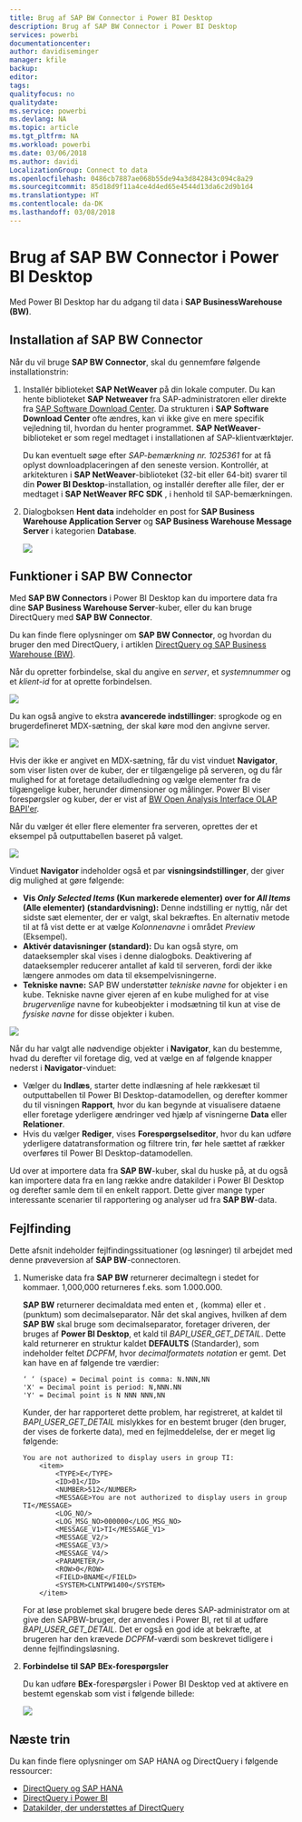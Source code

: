 ```yaml
---
title: Brug af SAP BW Connector i Power BI Desktop
description: Brug af SAP BW Connector i Power BI Desktop
services: powerbi
documentationcenter: 
author: davidiseminger
manager: kfile
backup: 
editor: 
tags: 
qualityfocus: no
qualitydate: 
ms.service: powerbi
ms.devlang: NA
ms.topic: article
ms.tgt_pltfrm: NA
ms.workload: powerbi
ms.date: 03/06/2018
ms.author: davidi
LocalizationGroup: Connect to data
ms.openlocfilehash: 0486cb7887ae068b55de94a3d842843c094c8a29
ms.sourcegitcommit: 85d18d9f11a4ce4d4ed65e4544d13da6c2d9b1d4
ms.translationtype: HT
ms.contentlocale: da-DK
ms.lasthandoff: 03/08/2018
---
```

# <a name="use-the-sap-bw-connector-in-power-bi-desktop"></a>Brug af SAP BW Connector i Power BI Desktop
Med Power BI Desktop har du adgang til data i **SAP BusinessWarehouse (BW)**.

## <a name="installation-of-sap-bw-connector"></a>Installation af SAP BW Connector
Når du vil bruge **SAP BW Connector**, skal du gennemføre følgende installationstrin:

1. Installér biblioteket **SAP NetWeaver** på din lokale computer. Du kan hente biblioteket **SAP Netweaver** fra SAP-administratoren eller direkte fra [SAP Software Download Center](https://support.sap.com/swdc). Da strukturen i **SAP Software Download Center** ofte ændres, kan vi ikke give en mere specifik vejledning til, hvordan du henter programmet. **SAP NetWeaver**-biblioteket er som regel medtaget i installationen af SAP-klientværktøjer.
   
   Du kan eventuelt søge efter *SAP-bemærkning nr. 1025361* for at få oplyst downloadplaceringen af den seneste version. Kontrollér, at arkitekturen i **SAP NetWeaver**-biblioteket (32-bit eller 64-bit) svarer til din **Power BI Desktop**-installation, og installér derefter alle filer, der er medtaget i **SAP NetWeaver RFC SDK** , i henhold til SAP-bemærkningen.
2. Dialogboksen **Hent data** indeholder en post for **SAP Business Warehouse Application Server** og **SAP Business Warehouse Message Server** i kategorien **Database**.
   
   ![](media/desktop-sap-bw-connector/sap_bw_2a.png)

## <a name="sap-bw-connector-features"></a>Funktioner i SAP BW Connector
Med **SAP BW Connectors** i Power BI Desktop kan du importere data fra dine **SAP Business Warehouse Server**-kuber, eller du kan bruge DirectQuery med **SAP BW Connector**. 

Du kan finde flere oplysninger om **SAP BW Connector**, og hvordan du bruger den med DirectQuery, i artiklen [DirectQuery og SAP Business Warehouse (BW)](desktop-directquery-sap-bw.md).

Når du opretter forbindelse, skal du angive en *server*, et *systemnummer* og et *klient-id* for at oprette forbindelsen.

![](media/desktop-sap-bw-connector/sap_bw_3a.png)

Du kan også angive to ekstra **avancerede indstillinger**: sprogkode og en brugerdefineret MDX-sætning, der skal køre mod den angivne server.

![](media/desktop-sap-bw-connector/sap_bw_4a.png)

Hvis der ikke er angivet en MDX-sætning, får du vist vinduet **Navigator**, som viser listen over de kuber, der er tilgængelige på serveren, og du får mulighed for at foretage detailudledning og vælge elementer fra de tilgængelige kuber, herunder dimensioner og målinger. Power BI viser forespørgsler og kuber, der er vist af [BW Open Analysis Interface OLAP BAPI'er](https://help.sap.com/saphelp_nw70/helpdata/en/d9/ed8c3c59021315e10000000a114084/content.htm).

Når du vælger ét eller flere elementer fra serveren, oprettes der et eksempel på outputtabellen baseret på valget.

![](media/desktop-sap-bw-connector/sap_bw_5.png)

Vinduet **Navigator** indeholder også et par **visningsindstillinger**, der giver dig mulighed at gøre følgende:

* **Vis *Only Selected Items* (Kun markerede elementer) over for *All Items* (Alle elementer) (standardvisning):** Denne indstilling er nyttig, når det sidste sæt elementer, der er valgt, skal bekræftes. En alternativ metode til at få vist dette er at vælge *Kolonnenavne* i området *Preview* (Eksempel).
* **Aktivér datavisninger (standard):** Du kan også styre, om dataeksempler skal vises i denne dialogboks. Deaktivering af dataeksempler reducerer antallet af kald til serveren, fordi der ikke længere anmodes om data til eksempelvisningerne.
* **Tekniske navne:** SAP BW understøtter *tekniske navne* for objekter i en kube. Tekniske navne giver ejeren af en kube mulighed for at vise *brugervenlige* navne for kubeobjekter i modsætning til kun at vise de *fysiske navne* for disse objekter i kuben.

![](media/desktop-sap-bw-connector/sap_bw_6.png)

Når du har valgt alle nødvendige objekter i **Navigator**, kan du bestemme, hvad du derefter vil foretage dig, ved at vælge en af følgende knapper nederst i **Navigator**-vinduet:

* Vælger du **Indlæs**, starter dette indlæsning af hele rækkesæt til outputtabellen til Power BI Desktop-datamodellen, og derefter kommer du til visningen **Rapport**, hvor du kan begynde at visualisere dataene eller foretage yderligere ændringer ved hjælp af visningerne **Data** eller **Relationer**.
* Hvis du vælger **Rediger**, vises **Forespørgselseditor**, hvor du kan udføre yderligere datatransformation og filtrere trin, før hele sættet af rækker overføres til Power BI Desktop-datamodellen.

Ud over at importere data fra **SAP BW**-kuber, skal du huske på, at du også kan importere data fra en lang række andre datakilder i Power BI Desktop og derefter samle dem til en enkelt rapport. Dette giver mange typer interessante scenarier til rapportering og analyser ud fra **SAP BW**-data.

## <a name="troubleshooting"></a>Fejlfinding
Dette afsnit indeholder fejlfindingssituationer (og løsninger) til arbejdet med denne prøveversion af **SAP BW**-connectoren.

1. Numeriske data fra **SAP BW** returnerer decimaltegn i stedet for kommaer. 1,000,000 returneres f.eks. som 1.000.000.
   
   **SAP BW** returnerer decimaldata med enten et *,* (komma) eller et *.* (punktum) som decimalseparator. Når det skal angives, hvilken af dem **SAP BW** skal bruge som decimalseparator, foretager driveren, der bruges af **Power BI Desktop**, et kald til *BAPI_USER_GET_DETAIL*. Dette kald returnerer en struktur kaldet **DEFAULTS** (Standarder), som indeholder feltet *DCPFM*, hvor *decimalformatets notation* er gemt. Det kan have en af følgende tre værdier:
   
       ‘ ‘ (space) = Decimal point is comma: N.NNN,NN
       'X' = Decimal point is period: N,NNN.NN
       'Y' = Decimal point is N NNN NNN,NN
   
   Kunder, der har rapporteret dette problem, har registreret, at kaldet til *BAPI_USER_GET_DETAIL* mislykkes for en bestemt bruger (den bruger, der vises de forkerte data), med en fejlmeddelelse, der er meget lig følgende:
   
       You are not authorized to display users in group TI:
           <item>
               <TYPE>E</TYPE>
               <ID>01</ID>
               <NUMBER>512</NUMBER>
               <MESSAGE>You are not authorized to display users in group TI</MESSAGE>
               <LOG_NO/>
               <LOG_MSG_NO>000000</LOG_MSG_NO>
               <MESSAGE_V1>TI</MESSAGE_V1>
               <MESSAGE_V2/>
               <MESSAGE_V3/>
               <MESSAGE_V4/>
               <PARAMETER/>
               <ROW>0</ROW>
               <FIELD>BNAME</FIELD>
               <SYSTEM>CLNTPW1400</SYSTEM>
           </item>
   
   For at løse problemet skal brugere bede deres SAP-administrator om at give den SAPBW-bruger, der anvendes i Power BI, ret til at udføre *BAPI_USER_GET_DETAIL*. Det er også en god ide at bekræfte, at brugeren har den krævede *DCPFM*-værdi som beskrevet tidligere i denne fejlfindingsløsning.
2. **Forbindelse til SAP BEx-forespørgsler**
   
   Du kan udføre **BEx**-forespørgsler i Power BI Desktop ved at aktivere en bestemt egenskab som vist i følgende billede:
   
   ![](media/desktop-sap-bw-connector/sap_bw_8.png)

## <a name="next-steps"></a>Næste trin
Du kan finde flere oplysninger om SAP HANA og DirectQuery i følgende ressourcer:

* [DirectQuery og SAP HANA](desktop-directquery-sap-hana.md)
* [DirectQuery i Power BI](desktop-directquery-about.md)
* [Datakilder, der understøttes af DirectQuery](desktop-directquery-data-sources.md)
